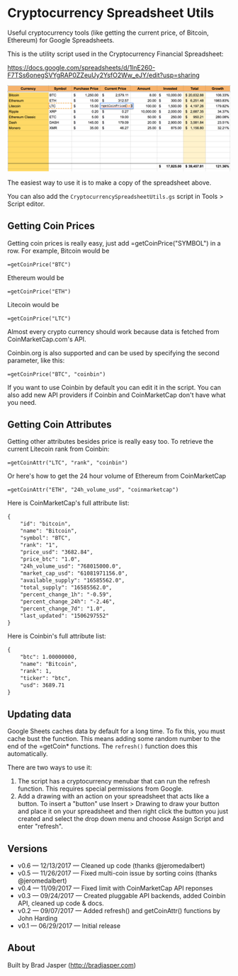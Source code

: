 # Cryptocurrency Spreadsheet Utils

Useful cryptocurrency tools (like getting the current price, of Bitcoin, Ethereum) for Google Spreadsheets.

This is the utility script used in the Cryptocurrency Financial Spreadsheet:

https://docs.google.com/spreadsheets/d/1lnE260-F7TSs6onegSVYgRAP0ZZeuUy2YsfO2Ww_eJY/edit?usp=sharing

![Cryptocurrency Financial Spreadsheet](screenshot.png)

The easiest way to use it is to make a copy of the spreadsheet above.

You can also add the `CryptocurrencySpreadsheetUtils.gs` script in Tools > Script editor.

## Getting Coin Prices

Getting coin prices is really easy, just add =getCoinPrice("SYMBOL") in a row. For example, Bitcoin would be
    
    =getCoinPrice("BTC")
    
Ethereum would be

    =getCoinPrice("ETH")
    
Litecoin would be

    =getCoinPrice("LTC")       
 
Almost every crypto currency should work because data is fetched from CoinMarketCap.com's API.

Coinbin.org is also supported and can be used by specifying the second parameter, like this:

    =getCoinPrice("BTC", "coinbin")
    
If you want to use Coinbin by default you can edit it in the script. You can also add new API providers if Coinbin and CoinMarketCap don't have what you need.

## Getting Coin Attributes

Getting other attributes besides price is really easy too. To retrieve the current Litecoin rank from Coinbin:

    =getCoinAttr("LTC", "rank", "coinbin")

Or here's how to get the 24 hour volume of Ethereum from CoinMarketCap

    =getCoinAttr("ETH", "24h_volume_usd", "coinmarketcap")
    
Here is CoinMarketCap's full attribute list:

    {
        "id": "bitcoin", 
        "name": "Bitcoin", 
        "symbol": "BTC", 
        "rank": "1", 
        "price_usd": "3682.84", 
        "price_btc": "1.0", 
        "24h_volume_usd": "768015000.0", 
        "market_cap_usd": "61081971156.0", 
        "available_supply": "16585562.0", 
        "total_supply": "16585562.0", 
        "percent_change_1h": "-0.59", 
        "percent_change_24h": "-2.46", 
        "percent_change_7d": "1.0", 
        "last_updated": "1506297552"
    }
    
Here is Coinbin's full attribute list:

    {
        "btc": 1.00000000, 
        "name": "Bitcoin", 
        "rank": 1, 
        "ticker": "btc", 
        "usd": 3689.71
    }
    
## Updating data

Google Sheets caches data by default for a long time. To fix this, you must cache bust the function. This means adding some random number to the end of the =getCoin* functions. The `refresh()` function does this automatically.

There are two ways to use it:

1. The script has a cryptocurrency menubar that can run the refresh function. This requires special permissions from Google.
2. Add a drawing with an action on your spreadsheet that acts like a button. To insert a "button" use Insert > Drawing to draw your button and place it on your spreadsheet and then right click the button you just created and select the drop down menu and choose Assign Script and enter "refresh".

## Versions

- v0.6 — 12/13/2017 — Cleaned up code (thanks @jeromedalbert)
- v0.5 — 11/26/2017 — Fixed multi-coin issue by sorting coins (thanks @jeromedalbert)
- v0.4 — 11/09/2017 — Fixed limit with CoinMarketCap API reponses
- v0.3 — 09/24/2017 — Created pluggable API backends, added Coinbin API, cleaned up code & docs.
- v0.2 — 09/07/2017 — Added refresh() and getCoinAttr() functions by John Harding
- v0.1 — 06/29/2017 — Initial release

## About

Built by Brad Jasper (http://bradjasper.com)
